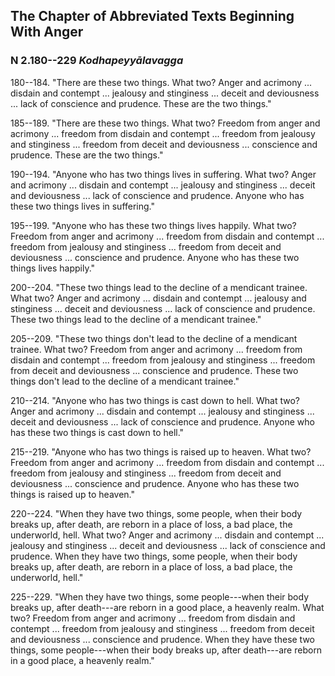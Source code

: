 ## The Chapter of Abbreviated Texts Beginning With Anger

### N 2.180--229 *Kodhapeyyālavagga*

180--184\. "There are these two things. What two? Anger and acrimony ... disdain
and contempt ... jealousy and stinginess ... deceit and deviousness ...
lack of conscience and prudence. These are the two things."

<!--pg-->
185--189\. "There are these two things. What two? Freedom from anger and acrimony
... freedom from disdain and contempt ... freedom from jealousy and
stinginess ... freedom from deceit and deviousness ... conscience and
prudence. These are the two things."

<!--pg-->
190--194\. "Anyone who has two things lives in suffering. What two? Anger and
acrimony ... disdain and contempt ... jealousy and stinginess ... deceit
and deviousness ... lack of conscience and prudence. Anyone who has
these two things lives in suffering."

<!--pg-->
195--199\. "Anyone who has these two things lives happily. What two? Freedom from
anger and acrimony ... freedom from disdain and contempt ... freedom
from jealousy and stinginess ... freedom from deceit and deviousness ...
conscience and prudence. Anyone who has these two things lives happily."

<!--pg-->
200--204\. "These two things lead to the decline of a mendicant trainee. What two?
Anger and acrimony ... disdain and contempt ... jealousy and stinginess
... deceit and deviousness ... lack of conscience and prudence. These
two things lead to the decline of a mendicant trainee."

<!--pg-->
205--209\. "These two things don't lead to the decline of a mendicant trainee. What
two? Freedom from anger and acrimony ... freedom from disdain and
contempt ... freedom from jealousy and stinginess ... freedom from
deceit and deviousness ... conscience and prudence. These two things
don't lead to the decline of a mendicant trainee."

<!--pg-->
210--214\. "Anyone who has two things is cast down to hell. What two? Anger and
acrimony ... disdain and contempt ... jealousy and stinginess ... deceit
and deviousness ... lack of conscience and prudence. Anyone who has
these two things is cast down to hell."

<!--pg-->
215--219\. "Anyone who has two things is raised up to heaven. What two? Freedom
from anger and acrimony ... freedom from disdain and contempt ...
freedom from jealousy and stinginess ... freedom from deceit and
deviousness ... conscience and prudence. Anyone who has these two things
is raised up to heaven."

<!--pg-->
220--224\. "When they have two things, some people, when their body breaks up,
after death, are reborn in a place of loss, a bad place, the underworld,
hell. What two? Anger and acrimony ... disdain and contempt ... jealousy
and stinginess ... deceit and deviousness ... lack of conscience and
prudence. When they have two things, some people, when their body breaks
up, after death, are reborn in a place of loss, a bad place, the
underworld, hell."

<!--pg-->
225--229\. "When they have two things, some people---when their body breaks up,
after death---are reborn in a good place, a heavenly realm. What two?
Freedom from anger and acrimony ... freedom from disdain and contempt
... freedom from jealousy and stinginess ... freedom from deceit and
deviousness ... conscience and prudence. When they have these two
things, some people---when their body breaks up, after death---are
reborn in a good place, a heavenly realm."

<!--pg-->

